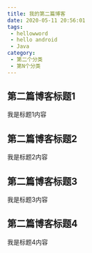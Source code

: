 ```yaml
---
title: 我的第二篇博客
date: 2020-05-11 20:56:01
tags:
 - hellowword
 - hello android
 - Java
category:
 - 第二个分类
 - 第N个分类
---
```


## 第二篇博客标题1

我是标题1内容

## 第二篇博客标题2
我是标题2内容

## 第二篇博客标题3
我是标题3内容

## 第二篇博客标题4
我是标题4内容


